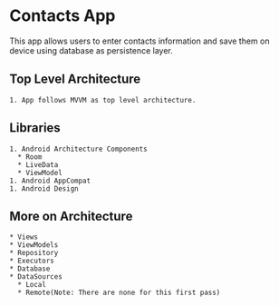 # Contacts App

This app allows users to enter contacts information and save them on device using database as persistence layer. 

  ## Top Level Architecture
    1. App follows MVVM as top level architecture. 
  
  ## Libraries 
    1. Android Architecture Components
      * Room 
      * LiveData
      * ViewModel
    1. Android AppCompat
    1. Android Design 
    
  ## More on Architecture
    * Views 
    * ViewModels
    * Repository
    * Executors
    * Database
    * DataSources
      * Local
      * Remote(Note: There are none for this first pass)
      
